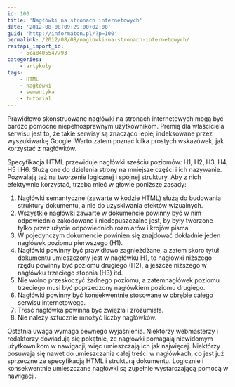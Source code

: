 ```yaml
---
id: 100
title: 'Nagłówki na stronach internetowych'
date: '2012-08-08T09:29:00+02:00'
guid: 'http://informaton.pl/?p=100'
permalink: /2012/08/08/naglowki-na-stronach-internetowych/
restapi_import_id:
    - 5ca8405547793
categories:
    - artykuły
tags:
    - HTML
    - nagłówki
    - semantyka
    - tutorial
---
```


Prawidłowo skonstruowane nagłówki na stronach internetowych mogą być bardzo pomocne niepełnosprawnym użytkownikom. Premią dla właściciela serwisu jest to, że takie serwisy są znacząco lepiej indeksowane przez wyszukiwarkę Google. Warto zatem poznać kilka prostych wskazówek, jak korzystać z nagłówków.

Specyfikacja HTML przewiduje nagłówki sześciu poziomów: H1, H2, H3, H4, H5 i H6. Służą one do dzielenia strony na mniejsze części i ich nazywanie. Pozwalają też na tworzenie logicznej i spójnej struktury. Aby z nich efektywnie korzystać, trzeba mieć w głowie poniższe zasady:

1. Nagłówki semantyczne (zawarte w kodzie HTML) służą do budowania struktury dokumentu, a nie do uzyskiwania efektów wizualnych.
2. Wszystkie nagłówki zawarte w dokumencie powinny być w nim odpowiednio zakodowane i niedopuszczalne jest, by były tworzone tylko przez użycie odpowiednich rozmiarów i krojów pisma.
3. W pojedynczym dokumencie powinien się znajdować dokładnie jeden nagłówek poziomu pierwszego (H1).
4. Nagłówki powinny być prawidłowo zagnieżdżane, a zatem skoro tytuł dokumentu umieszczony jest w nagłówku H1, to nagłówki niższego rzędu powinny być poziomu drugiego (H2), a jeszcze niższego w nagłówku trzeciego stopnia (H3) itd.
5. Nie wolno przeskoczyć żadnego poziomu, a zatemnagłówek poziomu trzeciego musi być poprzedzony nagłówkiem poziomu drugiego.
6. Nagłówki powinny być konsekwentnie stosowane w obrębie całego serwisu internetowego.
7. Treść nagłówka powinna być zwięzła i zrozumiała.
8. Nie należy sztucznie mnożyć liczby nagłówków.

Ostatnia uwaga wymaga pewnego wyjaśnienia. Niektórzy webmasterzy i redaktorzy dowiadują się pokątnie, że nagłówki pomagają niewidomym użytkownikom w nawigacji, więc umieszczają ich jak najwięcej. Niektórzy posuwają się nawet do umieszczania całej treści w nagłówkach, co jest już sprzeczne ze specyfikacją HTML i strukturą dokumentu. Logicznie i konsekwentnie umieszczane nagłówki są zupełnie wystarczającą pomocą w nawigacji.
